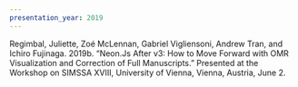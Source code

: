```yaml
---
presentation_year: 2019
---
```

Regimbal, Juliette, Zoé McLennan, Gabriel Vigliensoni, Andrew Tran, and Ichiro Fujinaga. 2019b. “Neon.Js After v3: How to Move Forward with OMR Visualization and Correction of Full Manuscripts.” Presented at the Workshop on SIMSSA XVIII, University of Vienna, Vienna, Austria, June 2.
